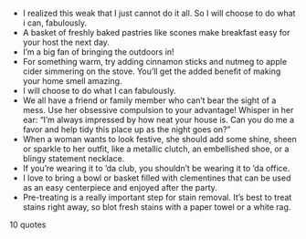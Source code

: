  - I realized this weak that I just cannot do it all. So I will choose to do what i can, fabulously.
 - A basket of freshly baked pastries like scones make breakfast easy for your host the next day.
 - I’m a big fan of bringing the outdoors in!
 - For something warm, try adding cinnamon sticks and nutmeg to apple cider simmering on the stove. You’ll get the added benefit of making your home smell amazing.
 - I will choose to do what I can fabulously.
 - We all have a friend or family member who can’t bear the sight of a mess. Use her obsessive compulsion to your advantage! Whisper in her ear: “I’m always impressed by how neat your house is. Can you do me a favor and help tidy this place up as the night goes on?”
 - When a woman wants to look festive, she should add some shine, sheen or sparkle to her outfit, like a metallic clutch, an embellished shoe, or a blingy statement necklace.
 - If you’re wearing it to ’da club, you shouldn’t be wearing it to ’da office.
 - I love to bring a bowl or basket filled with clementines that can be used as an easy centerpiece and enjoyed after the party.
 - Pre-treating is a really important step for stain removal. It’s best to treat stains right away, so blot fresh stains with a paper towel or a white rag.

10 quotes
